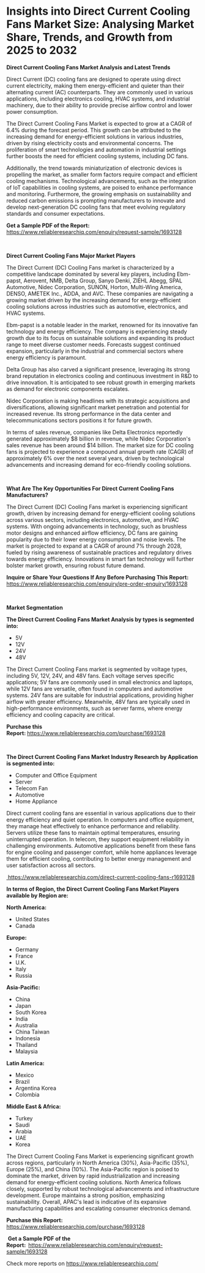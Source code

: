 <p><h1>Insights into Direct Current Cooling Fans Market Size: Analysing Market Share, Trends, and Growth from 2025 to 2032</h1></p><p><strong>Direct Current Cooling Fans Market Analysis and Latest Trends</strong></p>
<p><p>Direct Current (DC) cooling fans are designed to operate using direct current electricity, making them energy-efficient and quieter than their alternating current (AC) counterparts. They are commonly used in various applications, including electronics cooling, HVAC systems, and industrial machinery, due to their ability to provide precise airflow control and lower power consumption.</p><p>The Direct Current Cooling Fans Market is expected to grow at a CAGR of 6.4% during the forecast period. This growth can be attributed to the increasing demand for energy-efficient solutions in various industries, driven by rising electricity costs and environmental concerns. The proliferation of smart technologies and automation in industrial settings further boosts the need for efficient cooling systems, including DC fans.</p><p>Additionally, the trend towards miniaturization of electronic devices is propelling the market, as smaller form factors require compact and efficient cooling mechanisms. Technological advancements, such as the integration of IoT capabilities in cooling systems, are poised to enhance performance and monitoring. Furthermore, the growing emphasis on sustainability and reduced carbon emissions is prompting manufacturers to innovate and develop next-generation DC cooling fans that meet evolving regulatory standards and consumer expectations.</p></p>
<p><strong>Get a Sample PDF of the Report:&nbsp;</strong> <a href="https://www.reliableresearchiq.com/enquiry/request-sample/1693128?utm_campaign=2810&utm_medium=2&utm_source=Github&utm_content=ia&utm_term=27032025&utm_id=direct-current-cooling-fans">https://www.reliableresearchiq.com/enquiry/request-sample/1693128</a></p>
<p>&nbsp;</p>
<p><strong>Direct Current Cooling Fans Major Market Players</strong></p>
<p><p>The Direct Current (DC) Cooling Fans market is characterized by a competitive landscape dominated by several key players, including Ebm-papst, Aerovent, NMB, Delta Group, Sanyo Denki, ZIEHL Abegg, SPAL Automotive, Nidec Corporation, SUNON, Horton, Multi-Wing America, DENSO, AMETEK Inc., ADDA, and AVC. These companies are navigating a growing market driven by the increasing demand for energy-efficient cooling solutions across industries such as automotive, electronics, and HVAC systems.</p><p>Ebm-papst is a notable leader in the market, renowned for its innovative fan technology and energy efficiency. The company is experiencing steady growth due to its focus on sustainable solutions and expanding its product range to meet diverse customer needs. Forecasts suggest continued expansion, particularly in the industrial and commercial sectors where energy efficiency is paramount.</p><p>Delta Group has also carved a significant presence, leveraging its strong brand reputation in electronics cooling and continuous investment in R&D to drive innovation. It is anticipated to see robust growth in emerging markets as demand for electronic components escalates.</p><p>Nidec Corporation is making headlines with its strategic acquisitions and diversifications, allowing significant market penetration and potential for increased revenue. Its strong performance in the data center and telecommunications sectors positions it for future growth.</p><p>In terms of sales revenue, companies like Delta Electronics reportedly generated approximately $8 billion in revenue, while Nidec Corporation's sales revenue has been around $14 billion. The market size for DC cooling fans is projected to experience a compound annual growth rate (CAGR) of approximately 6% over the next several years, driven by technological advancements and increasing demand for eco-friendly cooling solutions.</p></p>
<p>&nbsp;</p>
<p><strong>What Are The Key Opportunities For Direct Current Cooling Fans Manufacturers?</strong></p>
<p><p>The Direct Current (DC) Cooling Fans market is experiencing significant growth, driven by increasing demand for energy-efficient cooling solutions across various sectors, including electronics, automotive, and HVAC systems. With ongoing advancements in technology, such as brushless motor designs and enhanced airflow efficiency, DC fans are gaining popularity due to their lower energy consumption and noise levels. The market is projected to expand at a CAGR of around 7% through 2028, fueled by rising awareness of sustainable practices and regulatory drives towards energy efficiency. Innovations in smart fan technology will further bolster market growth, ensuring robust future demand.</p></p>
<p><strong>Inquire or Share Your Questions If Any Before Purchasing This Report:</strong> <a href="https://www.reliableresearchiq.com/enquiry/pre-order-enquiry/1693128?utm_campaign=2810&utm_medium=2&utm_source=Github&utm_content=ia&utm_term=27032025&utm_id=direct-current-cooling-fans">https://www.reliableresearchiq.com/enquiry/pre-order-enquiry/1693128</a></p>
<p>&nbsp;</p>
<p><strong>Market Segmentation</strong></p>
<p><strong>The Direct Current Cooling Fans Market Analysis by types is segmented into:</strong></p>
<p><ul><li>5V</li><li>12V</li><li>24V</li><li>48V</li></ul></p>
<p><p>The Direct Current Cooling Fans market is segmented by voltage types, including 5V, 12V, 24V, and 48V fans. Each voltage serves specific applications; 5V fans are commonly used in small electronics and laptops, while 12V fans are versatile, often found in computers and automotive systems. 24V fans are suitable for industrial applications, providing higher airflow with greater efficiency. Meanwhile, 48V fans are typically used in high-performance environments, such as server farms, where energy efficiency and cooling capacity are critical.</p></p>
<p><strong>Purchase this Report:&nbsp;</strong><a href="https://www.reliableresearchiq.com/purchase/1693128?utm_campaign=2810&utm_medium=2&utm_source=Github&utm_content=ia&utm_term=27032025&utm_id=direct-current-cooling-fans">https://www.reliableresearchiq.com/purchase/1693128</a></p>
<p>&nbsp;</p>
<p><strong>The Direct Current Cooling Fans Market Industry Research by Application is segmented into:</strong></p>
<p><ul><li>Computer and Office Equipment</li><li>Server</li><li>Telecom Fan</li><li>Automotive</li><li>Home Appliance</li></ul></p>
<p><p>Direct current cooling fans are essential in various applications due to their energy efficiency and quiet operation. In computers and office equipment, they manage heat effectively to enhance performance and reliability. Servers utilize these fans to maintain optimal temperatures, ensuring uninterrupted operation. In telecom, they support equipment reliability in challenging environments. Automotive applications benefit from these fans for engine cooling and passenger comfort, while home appliances leverage them for efficient cooling, contributing to better energy management and user satisfaction across all sectors.</p></p>
<p><a href="https://www.reliableresearchiq.com/direct-current-cooling-fans-r1693128?utm_campaign=2810&utm_medium=2&utm_source=Github&utm_content=ia&utm_term=27032025&utm_id=direct-current-cooling-fans">&nbsp;https://www.reliableresearchiq.com/direct-current-cooling-fans-r1693128</a></p>
<p><strong>In terms of Region, the Direct Current Cooling Fans Market Players available by Region are:</strong></p>
<p>
    <p> <strong> North America: </strong>
        <ul>
            <li>United States</li>
            <li>Canada</li>
        </ul>
        </p> 
    <p> <strong> Europe: </strong>
        <ul>
            <li>Germany</li>
            <li>France</li>
            <li>U.K.</li>
            <li>Italy</li>
            <li>Russia</li>
        </ul>
        </p> 
    <p> <strong> Asia-Pacific: </strong>
        <ul>
            <li>China</li>
            <li>Japan</li>
            <li>South Korea</li>
            <li>India</li>
            <li>Australia</li>
            <li>China Taiwan</li>
            <li>Indonesia</li>
            <li>Thailand</li>
            <li>Malaysia</li>
        </ul>
        </p> 
    <p> <strong> Latin America: </strong>
        <ul>
            <li>Mexico</li>
            <li>Brazil</li>
            <li>Argentina Korea</li>
            <li>Colombia</li>
        </ul>
        </p> 
    <p> <strong> Middle East & Africa: </strong>
        <ul>
            <li>Turkey</li>
            <li>Saudi</li>
            <li>Arabia</li>
            <li>UAE</li>
            <li>Korea</li>
        </ul>
    </p>
    </p>
<p><p>The Direct Current Cooling Fans Market is experiencing significant growth across regions, particularly in North America (30%), Asia-Pacific (35%), Europe (25%), and China (10%). The Asia-Pacific region is poised to dominate the market, driven by rapid industrialization and increasing demand for energy-efficient cooling solutions. North America follows closely, supported by robust technological advancements and infrastructure development. Europe maintains a strong position, emphasizing sustainability. Overall, APAC's lead is indicative of its expansive manufacturing capabilities and escalating consumer electronics demand.</p></p>
<p><strong>Purchase this Report: </strong><a href="https://www.reliableresearchiq.com/purchase/1693128?utm_campaign=2810&utm_medium=2&utm_source=Github&utm_content=ia&utm_term=27032025&utm_id=direct-current-cooling-fans">https://www.reliableresearchiq.com/purchase/1693128</a></p>
<p>&nbsp;<strong>Get a Sample PDF of the Report:&nbsp;&nbsp;</strong><a href="https://www.reliableresearchiq.com/enquiry/request-sample/1693128?utm_campaign=2810&utm_medium=2&utm_source=Github&utm_content=ia&utm_term=27032025&utm_id=direct-current-cooling-fans">https://www.reliableresearchiq.com/enquiry/request-sample/1693128</a></p>
<p><strong></strong></p>
<p>Check more reports on <a href="https://www.reliableresearchiq.com/?utm_campaign=2810&utm_medium=2&utm_source=Github&utm_content=ia&utm_term=27032025&utm_id=direct-current-cooling-fans">https://www.reliableresearchiq.com/</a></p>